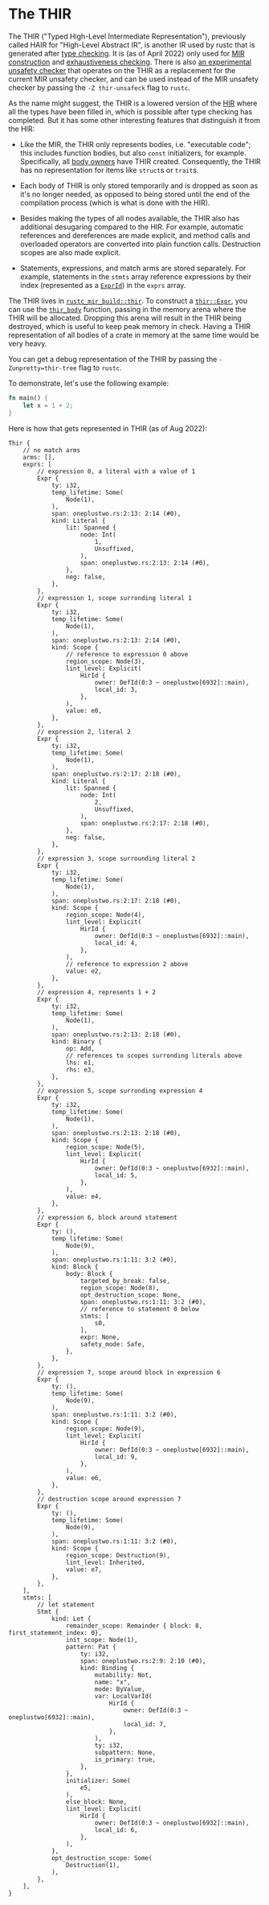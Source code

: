 # The THIR

<!-- toc -->

The THIR ("Typed High-Level Intermediate Representation"), previously called HAIR for
"High-Level Abstract IR", is another IR used by rustc that is generated after
[type checking]. It is (as of <!-- date-check --> April 2022) only used for
[MIR construction] and [exhaustiveness checking]. There is also
[an experimental unsafety checker][thir-unsafeck] that operates on the THIR as a replacement for
the current MIR unsafety checker, and can be used instead of the MIR unsafety checker by passing
the `-Z thir-unsafeck` flag to `rustc`.

[type checking]: ./type-checking.md
[MIR construction]: ./mir/construction.md
[exhaustiveness checking]: ./pat-exhaustive-checking.md
[thir-unsafeck]: https://github.com/rust-lang/compiler-team/issues/402

As the name might suggest, the THIR is a lowered version of the [HIR] where all
the types have been filled in, which is possible after type checking has completed.
But it has some other interesting features that distinguish it from the HIR:

- Like the MIR, the THIR only represents bodies, i.e. "executable code"; this includes
  function bodies, but also `const` initializers, for example. Specifically, all [body owners] have
  THIR created. Consequently, the THIR has no representation for items like `struct`s or `trait`s.

- Each body of THIR is only stored temporarily and is dropped as soon as it's no longer
  needed, as opposed to being stored until the end of the compilation process (which
  is what is done with the HIR).

- Besides making the types of all nodes available, the THIR also has additional
  desugaring compared to the HIR. For example, automatic references and dereferences
  are made explicit, and method calls and overloaded operators are converted into
  plain function calls. Destruction scopes are also made explicit.

- Statements, expressions, and match arms are stored separately. For example, statements in the
  `stmts` array reference expressions by their index (represented as a [`ExprId`]) in the `exprs`
  array.

[HIR]: ./hir.md
[`ExprId`]: https://doc.rust-lang.org/nightly/nightly-rustc/rustc_middle/thir/struct.ExprId.html
[body owners]: https://doc.rust-lang.org/nightly/nightly-rustc/rustc_hir/enum.BodyOwnerKind.html

The THIR lives in [`rustc_mir_build::thir`][thir-docs]. To construct a [`thir::Expr`],
you can use the [`thir_body`] function, passing in the memory arena where the THIR
will be allocated. Dropping this arena will result in the THIR being destroyed,
which is useful to keep peak memory in check. Having a THIR representation of
all bodies of a crate in memory at the same time would be very heavy.

You can get a debug representation of the THIR by passing the `-Zunpretty=thir-tree` flag
to `rustc`.

To demonstrate, let's use the following example:

```rust
fn main() {
    let x = 1 + 2;
}
```

Here is how that gets represented in THIR (as of <!-- date-check --> Aug 2022):

```rust,no_run
Thir {
    // no match arms
    arms: [],
    exprs: [
        // expression 0, a literal with a value of 1
        Expr {
            ty: i32,
            temp_lifetime: Some(
                Node(1),
            ),
            span: oneplustwo.rs:2:13: 2:14 (#0),
            kind: Literal {
                lit: Spanned {
                    node: Int(
                        1,
                        Unsuffixed,
                    ),
                    span: oneplustwo.rs:2:13: 2:14 (#0),
                },
                neg: false,
            },
        },
        // expression 1, scope surronding literal 1
        Expr {
            ty: i32,
            temp_lifetime: Some(
                Node(1),
            ),
            span: oneplustwo.rs:2:13: 2:14 (#0),
            kind: Scope {
                // reference to expression 0 above
                region_scope: Node(3),
                lint_level: Explicit(
                    HirId {
                        owner: DefId(0:3 ~ oneplustwo[6932]::main),
                        local_id: 3,
                    },
                ),
                value: e0,
            },
        },
        // expression 2, literal 2
        Expr {
            ty: i32,
            temp_lifetime: Some(
                Node(1),
            ),
            span: oneplustwo.rs:2:17: 2:18 (#0),
            kind: Literal {
                lit: Spanned {
                    node: Int(
                        2,
                        Unsuffixed,
                    ),
                    span: oneplustwo.rs:2:17: 2:18 (#0),
                },
                neg: false,
            },
        },
        // expression 3, scope surrounding literal 2
        Expr {
            ty: i32,
            temp_lifetime: Some(
                Node(1),
            ),
            span: oneplustwo.rs:2:17: 2:18 (#0),
            kind: Scope {
                region_scope: Node(4),
                lint_level: Explicit(
                    HirId {
                        owner: DefId(0:3 ~ oneplustwo[6932]::main),
                        local_id: 4,
                    },
                ),
                // reference to expression 2 above
                value: e2,
            },
        },
        // expression 4, represents 1 + 2
        Expr {
            ty: i32,
            temp_lifetime: Some(
                Node(1),
            ),
            span: oneplustwo.rs:2:13: 2:18 (#0),
            kind: Binary {
                op: Add,
                // references to scopes surronding literals above
                lhs: e1,
                rhs: e3,
            },
        },
        // expression 5, scope surronding expression 4
        Expr {
            ty: i32,
            temp_lifetime: Some(
                Node(1),
            ),
            span: oneplustwo.rs:2:13: 2:18 (#0),
            kind: Scope {
                region_scope: Node(5),
                lint_level: Explicit(
                    HirId {
                        owner: DefId(0:3 ~ oneplustwo[6932]::main),
                        local_id: 5,
                    },
                ),
                value: e4,
            },
        },
        // expression 6, block around statement
        Expr {
            ty: (),
            temp_lifetime: Some(
                Node(9),
            ),
            span: oneplustwo.rs:1:11: 3:2 (#0),
            kind: Block {
                body: Block {
                    targeted_by_break: false,
                    region_scope: Node(8),
                    opt_destruction_scope: None,
                    span: oneplustwo.rs:1:11: 3:2 (#0),
                    // reference to statement 0 below
                    stmts: [
                        s0,
                    ],
                    expr: None,
                    safety_mode: Safe,
                },
            },
        },
        // expression 7, scope around block in expression 6
        Expr {
            ty: (),
            temp_lifetime: Some(
                Node(9),
            ),
            span: oneplustwo.rs:1:11: 3:2 (#0),
            kind: Scope {
                region_scope: Node(9),
                lint_level: Explicit(
                    HirId {
                        owner: DefId(0:3 ~ oneplustwo[6932]::main),
                        local_id: 9,
                    },
                ),
                value: e6,
            },
        },
        // destruction scope around expression 7
        Expr {
            ty: (),
            temp_lifetime: Some(
                Node(9),
            ),
            span: oneplustwo.rs:1:11: 3:2 (#0),
            kind: Scope {
                region_scope: Destruction(9),
                lint_level: Inherited,
                value: e7,
            },
        },
    ],
    stmts: [
        // let statement
        Stmt {
            kind: Let {
                remainder_scope: Remainder { block: 8, first_statement_index: 0},
                init_scope: Node(1),
                pattern: Pat {
                    ty: i32,
                    span: oneplustwo.rs:2:9: 2:10 (#0),
                    kind: Binding {
                        mutability: Not,
                        name: "x",
                        mode: ByValue,
                        var: LocalVarId(
                            HirId {
                                owner: DefId(0:3 ~ oneplustwo[6932]::main),
                                local_id: 7,
                            },
                        ),
                        ty: i32,
                        subpattern: None,
                        is_primary: true,
                    },
                },
                initializer: Some(
                    e5,
                ),
                else_block: None,
                lint_level: Explicit(
                    HirId {
                        owner: DefId(0:3 ~ oneplustwo[6932]::main),
                        local_id: 6,
                    },
                ),
            },
            opt_destruction_scope: Some(
                Destruction(1),
            ),
        },
    ],
}
```

[thir-docs]: https://doc.rust-lang.org/nightly/nightly-rustc/rustc_mir_build/thir/index.html
[`thir::Expr`]: https://doc.rust-lang.org/nightly/nightly-rustc/rustc_middle/thir/struct.Expr.html
[`thir_body`]: https://doc.rust-lang.org/nightly/nightly-rustc/rustc_middle/ty/context/struct.TyCtxt.html#method.thir_body
